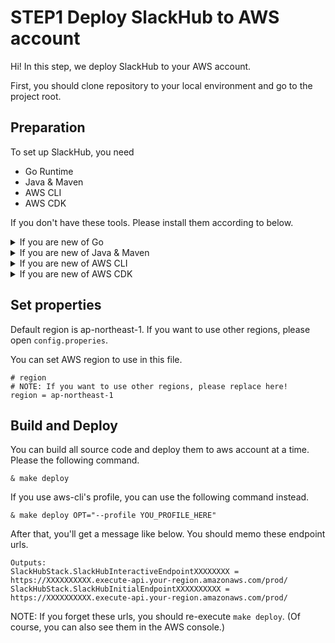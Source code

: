 # STEP1 Deploy SlackHub to AWS account
Hi! In this step, we deploy SlackHub to your AWS account.

First, you should clone repository to your local environment and go to the project root. 

## Preparation
To set up SlackHub, you need 

- Go Runtime
- Java & Maven
- AWS CLI
- AWS CDK

If you don't have these tools. Please install them according to below.

<details>
<summary>If you are new of Go</summary>

Please visit [Go Official Page](https://golang.org/dl/) and download & install Go.

If you use macOS, you can install Go by using home brew.

```
$ brew install go
```

</details>

<details>
<summary>If you are new of Java & Maven</summary>

**Java**

Please visit [OpenJDK](https://openjdk.java.net/) and download & install Java.

If you use macOS, you can install Java by using home brew.

```
$ brew install openjdk
```

**Maven**

Please visit [Apache Maven Project](https://maven.apache.org/download.cgi) and download & install Maven.

If you use macOS, you can install Maven by using home brew.

```
$ brew install maven
```

</details>

<details>
<summary>If you are new of AWS CLI</summary>

Please visit [how to page](https://docs.aws.amazon.com/cli/latest/userguide/install-cliv2.html) and install cli.

If you use macOS, you can install Go by using home brew.

```
$ brew install awscli
```

</details>

<details>
<summary>If you are new of AWS CDK</summary>

Please install cdk by npm command.

```
$ npm install -g aws-cdk
```

</details>

## Set properties
Default region is ap-northeast-1. If you want to use other regions, please open `config.properies`.

You can set AWS region to use in this file.

```
# region
# NOTE: If you want to use other regions, please replace here!
region = ap-northeast-1
```

## Build and Deploy
You can build all source code and deploy them to aws account at a time. Please the following command.

```
& make deploy
```

If you use aws-cli's profile, you can use the following command instead.

```
& make deploy OPT="--profile YOU_PROFILE_HERE"
```

After that, you'll get a message like below. You should memo these endpoint urls.

```
Outputs:
SlackHubStack.SlackHubInteractiveEndpointXXXXXXXX = https://XXXXXXXXXX.execute-api.your-region.amazonaws.com/prod/
SlackHubStack.SlackHubInitialEndpointXXXXXXXXXX = https://XXXXXXXXXX.execute-api.your-region.amazonaws.com/prod/
```

NOTE: If you forget these urls, you should re-execute `make deploy`. (Of course, you can also see them in the AWS console.)
